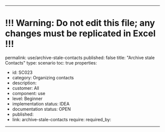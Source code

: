 ---
# !!! Warning: Do not edit this file; any changes must be replicated in Excel !!!
permalink: use/archive-stale-contacts
published: false
title: "Archive stale Contacts"
type: scenario
toc: true
properties:
  - id: SC023
  - category: Organizing contacts
  - description:
  - customer: All
  - component: use
  - level: Beginner
  - implementation status: IDEA
  - documentation status: OPEN
  - published:
  - link: archive-stale-contacts
require:
required_by:
------ 


